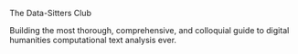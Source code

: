 The Data-Sitters Club

Building the most thorough, comprehensive, and colloquial guide to digital humanities computational text analysis ever.

